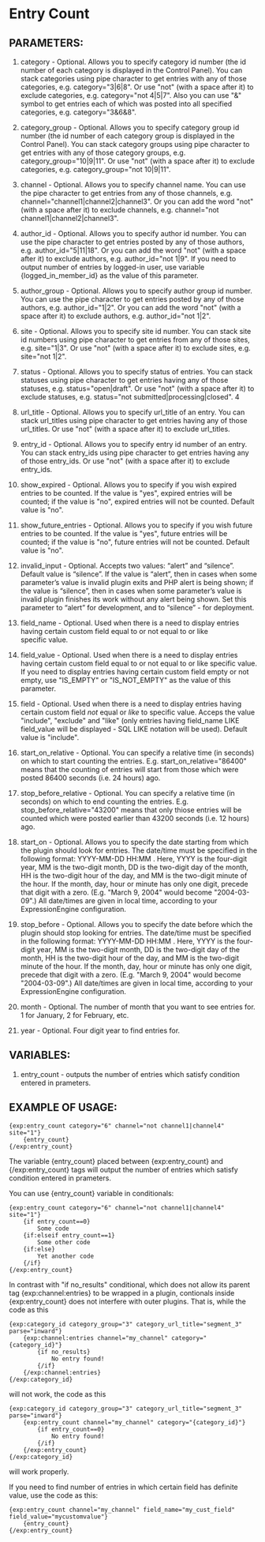 # Entry Count

## PARAMETERS:

1) category - Optional. Allows you to specify category id number 
(the id number of each category is displayed in the Control Panel).
You can stack categories using pipe character to get entries 
with any of those categories, e.g. category="3|6|8". Or use "not" 
(with a space after it) to exclude categories, e.g. category="not 4|5|7".
Also you can use "&" symbol to get entries each of which was posted into all 
specified categories, e.g. category="3&6&8". 

2) category_group - Optional. Allows you to specify category group id number
(the id number of each category group is displayed in the Control Panel).
You can stack category groups using pipe character to get entries 
with any of those category groups, e.g. category_group="10|9|11". Or use "not" 
(with a space after it) to exclude categories, e.g. category_group="not 10|9|11".

3) channel - Optional. Allows you to specify channel name.
You can use the pipe character to get entries from any of those 
channels, e.g. channel="channel1|channel2|channel3".
Or you can add the word "not" (with a space after it) to exclude channels,
e.g. channel="not channel1|channel2|channel3".

4) author_id - Optional. Allows you to specify author id number.
You can use the pipe character to get entries posted by any of those 
authors, e.g. author_id="5|11|18".
Or you can add the word "not" (with a space after it) to exclude authors,
e.g. author_id="not 1|9". If you need to output number of entries by
logged-in user, use variable {logged_in_member_id} as the value of this
parameter.

5) author_group - Optional. Allows you to specify author group id number.
You can use the pipe character to get entries posted by any of those 
authors, e.g. author_id="1|2".
Or you can add the word "not" (with a space after it) to exclude authors,
e.g. author_id="not 1|2".

6) site - Optional. Allows you to specify site id number.
You can stack site id numbers using pipe character to get entries 
from any of those sites, e.g. site="1|3". Or use "not" 
(with a space after it) to exclude sites, e.g. site="not 1|2".

7) status - Optional. Allows you to specify status of entries.
You can stack statuses using pipe character to get entries 
having any of those statuses, e.g. status="open|draft". Or use "not" 
(with a space after it) to exclude statuses, 
e.g. status="not submitted|processing|closed".
4
8) url_title - Optional. Allows you to specify url_title of an entry.
You can stack url_titles using pipe character to get entries 
having any of those url_titles. Or use "not" 
(with a space after it) to exclude url_titles.

9) entry_id - Optional. Allows you to specify entry id number of an entry.
You can stack entry_ids using pipe character to get entries 
having any of those entry_ids. Or use "not" 
(with a space after it) to exclude entry_ids.

10) show_expired - Optional. Allows you to specify if you wish expired entries
to be counted. If the value is "yes", expired entries will be counted; if the
value is "no", expired entries will not be counted. Default value is "no".

11) show_future_entries - Optional. Allows you to specify if you wish future entries
to be counted. If the value is "yes", future entries will be counted; if the
value is "no", future entries will not be counted. Default value is "no".

12) invalid_input - Optional. Accepts two values: “alert” and “silence”.
Default value is “silence”. If the value is “alert”, then in cases when some
parameter’s value is invalid plugin exits and PHP alert is being shown;
if the value is “silence”, then in cases when some parameter’s value
is invalid plugin finishes its work without any alert being shown. 
Set this parameter to “alert” for development, and to “silence” - for deployment.

13) field_name - Optional. Used when there is a need to display entries
having certain custom field equal to or not equal to or like  
specific value.

14) field_value - Optional. Used when there is a need to display entries
having certain custom field equal to or not equal to or like specific value.
If you need to display entries having certain custom field empty or not empty,
use "IS_EMPTY" or "IS_NOT_EMPTY" as the value of this parameter.

15) field - Optional. Used when there is a need to display entries having certain custom field
 *not* equal or *like* to specific value. Acceps the value "include", "exclude" and "like" (only entries 
having field_name LIKE field_value will be displayed - SQL LIKE notation will be used). 
Default value is "include".

16) start_on_relative - Optional. You can specify a relative time (in seconds) on which to start counting the entries.
E.g. start_on_relative="86400" means that the counting of entries will start from those which were posted 86400 seconds (i.e. 24 hours) ago.

17) stop_before_relative - Optional. You can specify a relative time (in seconds) on which to end counting the entries.
E.g. stop_before_relative="43200" means that only thiose entries will be counted which were posted earlier than 43200 seconds (i.e. 12 hours) ago.

18) start_on - Optional. Allows you to specify the date starting from which the plugin 
should look for entries. The date/time must be specified in the following format:
YYYY-MM-DD HH:MM . Here, YYYY is the four-digit year, MM is the two-digit month, 
DD is the two-digit day of the month, HH is the two-digit hour of the day, 
and MM is the two-digit minute of the hour. If the month, day, hour or minute has only one digit, 
precede that digit with a zero. (E.g. "March 9, 2004" would become "2004-03-09".) 
All date/times are given in local time, according to your ExpressionEngine configuration.

19) stop_before - Optional. Allows you to specify the date before which the plugin 
should stop looking for entries. The date/time must be specified in the following format:
YYYY-MM-DD HH:MM . Here, YYYY is the four-digit year, MM is the two-digit month, 
DD is the two-digit day of the month, HH is the two-digit hour of the day, 
and MM is the two-digit minute of the hour. If the month, day, hour or minute has only one digit, 
precede that digit with a zero. (E.g. "March 9, 2004" would become "2004-03-09".) 
All date/times are given in local time, according to your ExpressionEngine configuration.

20) month - Optional. The number of month that you want to see entries for. 1 for January, 2 for February, etc.

21) year - Optional. Four digit year to find entries for.

## VARIABLES:

1) entry_count - outputs the number of entries which satisfy condition 
entered in prameters.

## EXAMPLE OF USAGE:

```
{exp:entry_count category="6" channel="not channel1|channel4" site="1"}
    {entry_count}
{/exp:entry_count}
```

The variable {entry_count} placed between {exp:entry_count} and {/exp:entry_count} tags
will output the number of entries which satisfy condition entered in prameters.

You can use {entry_count} variable in conditionals:

```
{exp:entry_count category="6" channel="not channel1|channel4" site="1"}
    {if entry_count==0}
        Some code
    {if:elseif entry_count==1}
        Some other code
    {if:else}
        Yet another code
    {/if}
{/exp:entry_count}
```

In contrast with "if no_results" conditional, which does not allow its parent tag {exp:channel:entries} to be
wrapped in a plugin, contionals inside {exp:entry_count} does not interfere with outer plugins. That is,
while the code as this 

```
{exp:category_id category_group="3" category_url_title="segment_3" parse="inward"}
    {exp:channel:entries channel="my_channel" category="{category_id}"}
        {if no_results}
            No entry found! 
        {/if}
    {/exp:channel:entries}
{/exp:category_id}
```

will not work, the code as this

```
{exp:category_id category_group="3" category_url_title="segment_3" parse="inward"}
    {exp:entry_count channel="my_channel" category="{category_id}"}
        {if entry_count==0}
            No entry found! 
        {/if}
    {/exp:entry_count}
{/exp:category_id}
```

will work properly.

If you need to find number of entries in which certain field has definite value, use the
code as this:
```
{exp:entry_count channel="my_channel" field_name="my_cust_field" field_value="mycustomvalue"}
    {entry_count}
{/exp:entry_count}
```